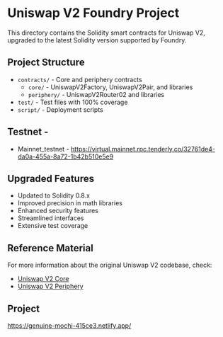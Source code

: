 # Uniswap V2 Foundry Project

This directory contains the Solidity smart contracts for Uniswap V2, upgraded to the latest Solidity version supported by Foundry.

## Project Structure

- `contracts/` - Core and periphery contracts
  - `core/` - UniswapV2Factory, UniswapV2Pair, and libraries
  - `periphery/` - UniswapV2Router02 and libraries
- `test/` - Test files with 100% coverage
- `script/` - Deployment scripts

## Testnet - 
- Mainnet_testnet - https://virtual.mainnet.rpc.tenderly.co/32761de4-da0a-455a-8a72-1b42b510e5e9

## Upgraded Features

- Updated to Solidity 0.8.x
- Improved precision in math libraries
- Enhanced security features
- Streamlined interfaces
- Extensive test coverage

## Reference Material

For more information about the original Uniswap V2 codebase, check:
- [Uniswap V2 Core](https://github.com/Uniswap/v2-core)
- [Uniswap V2 Periphery](https://github.com/Uniswap/v2-periphery)


## Project 
https://genuine-mochi-415ce3.netlify.app/


